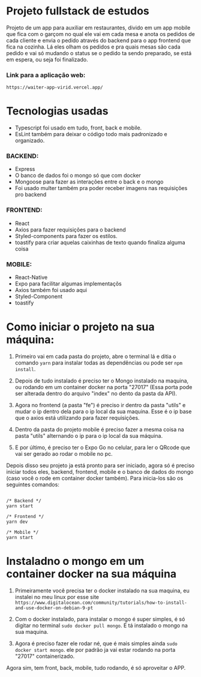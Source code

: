 # Projeto fullstack de estudos
Projeto de um app para auxiliar em restaurantes, divido em um app mobile que fica com o garçom no qual ele vai em cada mesa e anota os pedidos de cada cliente e envia o pedido através do backend para o app frontend que fica na cozinha. Lá eles olham os pedidos e pra quais mesas são cada pedido e vai só mudando o status se o pedido ta sendo preparado, se está em espera, ou seja foi finalizado.

### Link para a aplicação web:
`https://waiter-app-virid.vercel.app/`

# Tecnologias usadas
* Typescript foi usado em tudo, front, back e mobile.
* EsLint também para deixar o código todo mais padronizado e organizado.

### BACKEND:
* Express
* O banco de dados foi o mongo só que com docker 
* Mongoose para fazer as interações entre o back e o mongo
* Foi usado multer também pra poder receber imagens nas requisições pro backend


### FRONTEND:
* React
* Axios para fazer requisições para o backend
* Styled-components para fazer os estilos.
* toastify para criar aquelas caixinhas de texto quando finaliza alguma coisa

### MOBILE:
* React-Native
* Expo para facilitar algumas implementaçõs
* Axios também foi usado aqui
* Styled-Component
* toastify


# Como iniciar o projeto na sua máquina:
1. Primeiro vai em cada pasta do projeto, abre o terminal lá e ditia o comando `yarn` para instalar todas as dependências ou pode ser `npm install`.

2. Depois de tudo instalado é preciso ter o Mongo instalado na maquina, ou rodando em um container docker na porta "27017" (Essa porta pode ser alterada dentro do arquivo "index" no dento da pasta da API).

3. Agora no frontend (a pasta "fe") é preciso ir dentro da pasta "utils" e mudar o ip dentro dela para o ip local da sua maquina. Esse é o ip base que o axios está utilizando para fazer requisições. 

4. Dentro da pasta do projeto mobile é preciso fazer a mesma coisa na pasta "utils" alternando o ip para o ip local da sua máquina.

5. E por último, é preciso ter o Expo Go no celular, para ler o QRcode que vai ser gerado ao rodar o mobile no pc.

Depois disso seu projeto ja está pronto para ser iniciado, agora só é preciso iniciar todos eles, backend, frontend, mobile e o banco de dados do mongo (caso você o rode em container docker também).
Para inicia-los são os seguintes comandos:

~~~

/* Backend */
yarn start

/* Frontend */
yarn dev

/* Mobile */
yarn start

~~~


# Instaladno o mongo em um container docker na sua máquina
1. Primeiramente você precisa ter o docker instalado na sua maquina, eu instalei no meu linux por esse site `https://www.digitalocean.com/community/tutorials/how-to-install-and-use-docker-on-debian-9-pt`

2. Com o docker instalado, para instalar o mongo é super simples, é só digitar no terminal `sudo docker pull mongo`. E tá instalado o mongo na sua maquina. 

3. Agora é preciso fazer ele rodar né, que é mais simples ainda `sudo docker start mongo`. ele por padrão ja vai estar rodando  na porta "27017" containerizado.

Agora sim, tem front, back, mobile, tudo rodando, é só aproveitar o APP.
